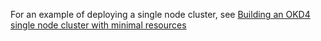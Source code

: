 For an example of deploying a single node cluster, see [Building an OKD4 single node cluster with minimal resources](https://cgruver.github.io/okd4-single-node-cluster)
